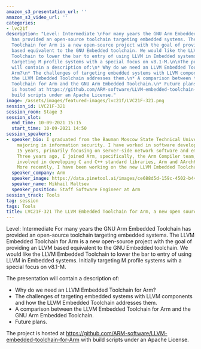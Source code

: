 ```yaml
---
amazon_s3_presentation_url: ''
amazon_s3_video_url: ''
categories:
- lvc21f
description: "Level: Intermediate \nFor many years the GNU Arm Embedded Toolchain
  has provided an open-source toolchain targeting embedded systems. The LLVM Embedded
  Toolchain for Arm is a new open-source project with the goal of providing an LLVM
  based equivalent to the GNU Embedded toolchain. We would like the LLVM Embedded
  Toolchain to lower the bar to entry of using LLVM in Embedded systems. Initially
  targeting M profile systems with a special focus on v8.1-M.\n\nThe presentation
  will contain a description of:\n* Why do we need an LLVM Embedded Toolchain for
  Arm?\n* The challenges of targeting embedded systems with LLVM components and how
  the LLVM Embedded Toolchain addresses them.\n* A comparison between the LLVM Embedded
  Toolchain for Arm and the GNU Arm Embedded Toolchain.\n* Future plans.\n\nThe project
  is hosted at https://github.com/ARM-software/LLVM-embedded-toolchain-for-Arm with
  build scripts under an Apache License."
image: /assets/images/featured-images/lvc21f/LVC21F-321.png
session_id: LVC21F-321
session_room: Stage 3
session_slot:
  end_time: 10-09-2021 15:15
  start_time: 10-09-2021 14:50
session_speakers:
- speaker_bio: I graduated from the Bauman Moscow State Technical University in 2009,
    majoring in information security. I have worked in software development for over
    15 years, primarily focusing on server-side network software and embedded systems.
    Three years ago, I joined Arm, specifically, the Arm Compiler team, where I was
    involved in developing C and C++ standard libraries, Arm and AArch64 LLVM backends.
    More recently, I have been working on the new LLVM Embedded Toolchain for Arm.
  speaker_company: Arm
  speaker_image: https://data.pinetool.ai/images/ce688d5d-159c-4502-b44d-dfa16c53e895.jpeg
  speaker_name: Mikhail Maltsev
  speaker_position: Staff Software Engineer at Arm
session_track: Tools
tag: session
tags: Tools
title: LVC21F-321 The LLVM Embedded Toolchain for Arm, a new open source toolchain
---
```


Level: Intermediate 
For many years the GNU Arm Embedded Toolchain has provided an open-source toolchain targeting embedded systems. The LLVM Embedded Toolchain for Arm is a new open-source project with the goal of providing an LLVM based equivalent to the GNU Embedded toolchain. We would like the LLVM Embedded Toolchain to lower the bar to entry of using LLVM in Embedded systems. Initially targeting M profile systems with a special focus on v8.1-M.

The presentation will contain a description of:
* Why do we need an LLVM Embedded Toolchain for Arm?
* The challenges of targeting embedded systems with LLVM components and how the LLVM Embedded Toolchain addresses them.
* A comparison between the LLVM Embedded Toolchain for Arm and the GNU Arm Embedded Toolchain.
* Future plans.

The project is hosted at https://github.com/ARM-software/LLVM-embedded-toolchain-for-Arm with build scripts under an Apache License.